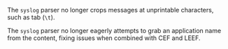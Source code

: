 The `syslog` parser no longer crops messages at unprintable characters, such as
tab (`\t`).

The `syslog` parser no longer eagerly attempts to grab an application name from
the content, fixing issues when combined with CEF and LEEF.
